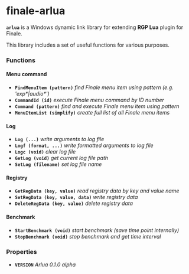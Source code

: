 # finale-arlua

**```arlua```** is a Windows dynamic link library for extending **RGP Lua** plugin for Finale.

This library includes a set of useful functions for various purposes.

### Functions

  #### Menu command
    
  - **```FindMenuItem (pattern)```** _find Finale menu item using pattern (e.g. 'exp*|audio*')_
  - **```CommandId (id)```** _execute Finale menu command by ID number_
  - **```Command (pattern)```** _find and execute Finale menu item using pattern_
  - **```MenuItemList (simplify)```** _create full list of all Finale menu items_

  #### Log
  
  - **```Log (...)```** _write arguments to log file_
  - **```Logf (format, ...)```** _write formatted arguments to log file_
  - **```Logc (void)```** _clear log file_
  - **```GetLog (void)```** _get current log file path_
  - **```SetLog (filename)```** _set log file name_

  #### Registry
  
  - **```GetRegData (key, value)```** _read registry data by key and value name_
  - **```SetRegData (key, value, data)```** _write registry data_
  - **```DeleteRegData (key, value)```** _delete registry data_

 #### Benchmark
 
  - **```StartBenchmark (void)```** _start benchmark (save time point internally)_
  - **```StopBenchmark (void)```** _stop benchmark and get time interval_


### Properties

  - **```VERSION```** _Arlua 0.1.0 alpha_
    
